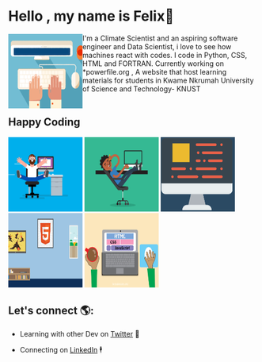 # Hello , my name is Felix👋
<img src="images/Typing.gif" alt="An image of a hand typing-Animated" align="left" width="150px" height="150px">
I'm a Climate Scientist and an aspiring software engineer and Data Scientist, i love to see how machines react with codes. I code in Python, CSS, HTML and FORTRAN.
Currently working on *powerfile.org     , A website that host learning materials for students in Kwame Nkrumah University of Science and Technology- KNUST
<br>
<br>



<style>
<div style="background-image:url('images/coding.gif)"></div>




</style>


## Happy Coding
<div>
<img src="images/coding.gif" alt=" A man coding " width="150px" height="150px">
<img src="images/relax.gif" alt=" A man relaxed while coding " width="150px" height="150px">
<img src="images/computer.gif" alt=" A Computer " width="150px" height="150px">
<img src="images/html.webp" alt=" Html on the wall " width="150px" height="150px">
<img src="images/code.gif" alt=" A hand coding " width="150px" height="150px">

## Let's connect  🌎:

- Learning with other Dev  on <a href="https://twitter.com/KwamenaFelix">Twitter</a> 👬

- Connecting on <a href="https://www.linkedin.com/in/awortwe-felix-kwamena-%F0%9F%87%AC%F0%9F%87%AD-4644a7140/">LinkedIn</a> 🕴 
